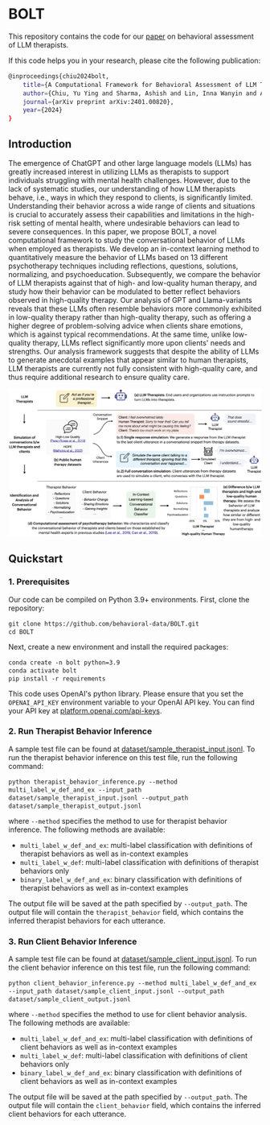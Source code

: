 # BOLT

This repository contains the code for our [paper](https://arxiv.org/abs/2401.00820) on behavioral assessment of LLM therapists.


If this code helps you in your research, please cite the following publication:
```bash
@inproceedings{chiu2024bolt,
    title={A Computational Framework for Behavioral Assessment of LLM Therapists},
    author={Chiu, Yu Ying and Sharma, Ashish and Lin, Inna Wanyin and Althoff, Tim},
    journal={arXiv preprint arXiv:2401.00820},
    year={2024}
}
```


## Introduction
The emergence of ChatGPT and other large language models (LLMs) has greatly increased interest in utilizing LLMs as therapists to support individuals struggling with mental health challenges. However, due to the lack of systematic studies, our understanding of how LLM therapists behave, i.e., ways in which they respond to clients, is significantly limited. Understanding their behavior across a wide range of clients and situations is crucial to accurately assess their capabilities and limitations in the high-risk setting of mental health, where undesirable behaviors can lead to severe consequences. In this paper, we propose BOLT, a novel computational framework to study the conversational behavior of LLMs when employed as therapists.  We develop an in-context learning method to quantitatively measure the behavior of LLMs based on 13 different psychotherapy techniques including reflections, questions, solutions, normalizing, and psychoeducation. Subsequently, we compare the behavior of LLM therapists against that of high- and low-quality human therapy, and study how their behavior can be modulated to better reflect behaviors observed in high-quality therapy. Our analysis of GPT and Llama-variants reveals that these LLMs often resemble behaviors more commonly exhibited in low-quality therapy rather than high-quality therapy, such as offering a higher degree of problem-solving advice when clients share emotions, which is against typical recommendations. At the same time, unlike low-quality therapy, LLMs reflect significantly more upon clients' needs and strengths. Our analysis framework suggests that despite the ability of LLMs to generate anecdotal examples that appear similar to human therapists, LLM therapists are currently not fully consistent with high-quality care, and thus require additional research to ensure quality care.


![Intro-Figure](Intro-Figure.png)


## Quickstart

### 1. Prerequisites

Our code can be compiled on Python 3.9+ environments. First, clone the repository:
```
git clone https://github.com/behavioral-data/BOLT.git
cd BOLT
```

Next, create a new environment and install the required packages:
```
conda create -n bolt python=3.9
conda activate bolt
pip install -r requirements
```

This code uses OpenAI's python library. Please ensure that you set the `OPENAI_API_KEY` environment variable to your OpenAI API key. You can find your API key at [platform.openai.com/api-keys](https://platform.openai.com/api-keys).


### 2. Run Therapist Behavior Inference

A sample test file can be found at [dataset/sample_therapist_input.jsonl](dataset/sample_therapist_input.jsonl). To run the therapist behavior inference on this test file, run the following command:
```
python therapist_behavior_inference.py --method multi_label_w_def_and_ex --input_path dataset/sample_therapist_input.jsonl --output_path dataset/sample_therapist_output.jsonl
```

where `--method` specifies the method to use for therapist behavior inference. The following methods are available:

- `multi_label_w_def_and_ex`: multi-label classification with definitions of therapist behaviors as well as in-context examples
- `multi_label_w_def`: multi-label classification with definitions of therapist behaviors only
- `binary_label_w_def_and_ex`: binary classification with definitions of therapist behaviors as well as in-context examples


The output file will be saved at the path specified by `--output_path`. The output file will contain the `therapist_behavior` field, which contains the inferred therapist behaviors for each utterance.


### 3. Run Client Behavior Inference

A sample test file can be found at [dataset/sample_client_input.jsonl](dataset/sample_client_input.jsonl). To run the client behavior inference on this test file, run the following command:
```
python client_behavior_inference.py --method multi_label_w_def_and_ex --input_path dataset/sample_client_input.jsonl --output_path dataset/sample_client_output.jsonl
```

where `--method` specifies the method to use for client behavior analysis. The following methods are available:

- `multi_label_w_def_and_ex`: multi-label classification with definitions of client behaviors as well as in-context examples
- `multi_label_w_def`: multi-label classification with definitions of client behaviors only
- `binary_label_w_def_and_ex`: binary classification with definitions of client behaviors as well as in-context examples


The output file will be saved at the path specified by `--output_path`. The output file will contain the `client_behavior` field, which contains the inferred client behaviors for each utterance.

